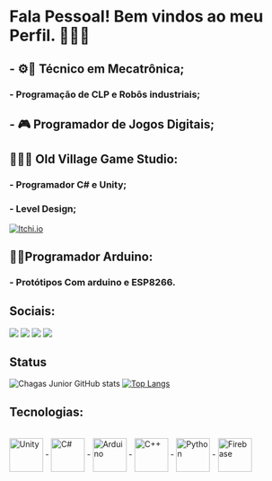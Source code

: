 # Fala Pessoal! Bem vindos ao meu Perfil. 👋😎🐺

##   - ⚙️🤖 Técnico em Mecatrônica;
###   - Programação de CLP e Robôs industriais;
##
##   - 🎮 Programador de Jogos Digitais;

## 👨🏼‍💻 Old Village Game Studio:
###   - Programador C# e Unity;
###   - Level Design;
[![Itchi.io](https://img.shields.io/badge/Itch.io-FA5C5C?style=for-the-badge&logo=itchdotio&logoColor=white)](https://old-village.itch.io)
##
## 🦾🦿Programador Arduino:
### - Protótipos Com arduino e ESP8266.


## Sociais: 
<div> 
  <a href="https://www.instagram.com/chagas_juniormec/" target="_blank"><img src="https://img.shields.io/badge/-Instagram-%23E4405F?style=for-the-badge&logo=instagram&logoColor=white" target="_blank"></a>
  <a href = "jniors75@gmail.com"><img src="https://img.shields.io/badge/-Gmail-%23333?style=for-the-badge&logo=gmail&logoColor=white" target="_blank"></a>
  <a href="https://www.linkedin.com/in/chagas-júnior-a50904237/" target="_blank"><img src="https://img.shields.io/badge/-LinkedIn-%230077B5?style=for-the-badge&logo=linkedin&logoColor=white" target="_blank"></a> 
  <a href="https://www.facebook.com/chagas.junior.39" target="_blank"><img src="https://img.shields.io/badge/Facebook-1877F2?style=for-the-badge&logo=facebook&logoColor=white" target="_blank"></a> 
  
</div>


## Status
![Chagas Junior GitHub stats](https://github-readme-stats.vercel.app/api?username=FChJunior&show_icons=true&theme=Gradient)
[![Top Langs](https://github-readme-stats.vercel.app/api/top-langs/?username=FChJunior&layout=compact)](https://github.com/FChJunior/github-readme-stats)

## Tecnologias:
<div style="display: inline_block"><br/>
   <img align="center" alt="Unity" heigth = 60 width = 60 src=  "https://cdn.jsdelivr.net/gh/devicons/devicon/icons/unity/unity-original.svg" />
-
  <img align="center" alt="C#" heigth = 60 width = 60 src= "https://cdn.jsdelivr.net/gh/devicons/devicon/icons/csharp/csharp-original.svg" />
 -
  <img align="center" alt="Arduino" heigth = 60 width = 60 src= "https://cdn.jsdelivr.net/gh/devicons/devicon/icons/arduino/arduino-original-wordmark.svg" />
 -
  <img align="center" alt="C++" heigth = 60 width = 60 src= "https://cdn.jsdelivr.net/gh/devicons/devicon/icons/cplusplus/cplusplus-original.svg" />
   -
  <img align="center" alt="Python" heigth = 60 width = 60 src= "https://cdn.jsdelivr.net/gh/devicons/devicon/icons/python/python-original.svg" />
   -
    <img align="center" alt="Firebase" heigth = 60 width = 60 src= "https://cdn.jsdelivr.net/gh/devicons/devicon/icons/firebase/firebase-plain.svg"" />           
</div>
                                     
                                                                                                                                                             

